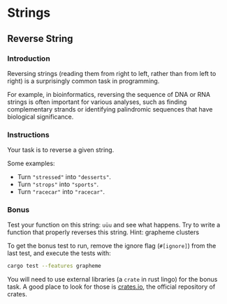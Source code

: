 # Strings

## Reverse String

### Introduction

Reversing strings (reading them from right to left, rather than from left to right) is a surprisingly common task in programming.

For example, in bioinformatics, reversing the sequence of DNA or RNA strings is often important for various analyses, such as finding complementary strands or identifying palindromic sequences that have biological significance.

### Instructions

Your task is to reverse a given string.

Some examples:

- Turn `"stressed"` into `"desserts"`.
- Turn `"strops"` into `"sports"`.
- Turn `"racecar"` into `"racecar"`.

### Bonus

Test your function on this string: `uüu` and see what happens.
Try to write a function that properly reverses this string.
Hint: grapheme clusters

To get the bonus test to run, remove the ignore flag (`#[ignore]`) from the last test, and execute the tests with:

```bash
cargo test --features grapheme
```

You will need to use external libraries (a `crate` in rust lingo) for the bonus task.
A good place to look for those is [crates.io](https://crates.io/), the official repository of crates.
